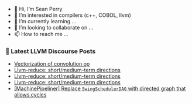 - 👋 Hi, I’m Sean Perry
- 👀 I’m interested in compilers (c++, COBOL, llvm)
- 🌱 I’m currently learning ...
- 💞️ I’m looking to collaborate on ...
- 📫 How to reach me ...

<!---
s66perry/s66perry is a ✨ special ✨ repository because its `README.md` (this file) appears on your GitHub profile.
You can click the Preview link to take a look at your changes.
--->
### 📕 Latest LLVM Discourse Posts

<!-- DISCOURSE-LLVM:START -->
- [Vectorization of convolution op](https://discourse.llvm.org/t/vectorization-of-convolution-op/60458#post_7)
- [Llvm-reduce: short/medium-term directions](https://discourse.llvm.org/t/llvm-reduce-short-medium-term-directions/64591#post_19)
- [Llvm-reduce: short/medium-term directions](https://discourse.llvm.org/t/llvm-reduce-short-medium-term-directions/64591#post_18)
- [Llvm-reduce: short/medium-term directions](https://discourse.llvm.org/t/llvm-reduce-short-medium-term-directions/64591#post_17)
- [[MachinePipeliner] Replace `SwingSchedulerDAG` with directed graph that allows cycles](https://discourse.llvm.org/t/machinepipeliner-replace-swingschedulerdag-with-directed-graph-that-allows-cycles/76465#post_9)
<!-- DISCOURSE-LLVM:END -->
